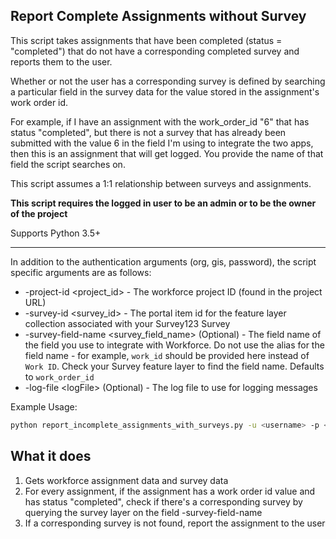 ## Report Complete Assignments without Survey

This script takes assignments that have been completed (status = "completed") that do not have a corresponding completed survey and reports them to the user. 

Whether or not the user has a corresponding survey is defined by searching a particular field in the survey data for the value stored in the assignment's work order id.

For example, if I have an assignment with the work_order_id "6" that has status "completed", but there is not a survey that has already been submitted with the value 6 in the field I'm using to integrate the two apps, then this is an assignment that will get logged. You provide the name of that field the script searches on.

This script assumes a 1:1 relationship between surveys and assignments.

**This script requires the logged in user to be an admin or to be the owner of the project**

Supports Python 3.5+

----

In addition to the authentication arguments (org, gis, password), the script specific arguments are as follows:

- -project-id \<project_id\> - The workforce project ID (found in the project URL)
- -survey-id \<survey_id\> - The portal item id for the feature layer collection associated with your Survey123 Survey
- -survey-field-name \<survey_field_name\> (Optional) - The field name of the field you use to integrate with Workforce. Do not use the alias for the field name - for example, `work_id` should be provided here instead of `Work ID`. Check your Survey feature layer to find the field name. Defaults to `work_order_id`
- -log-file \<logFile\> (Optional) - The log file to use for logging messages

Example Usage:
```bash
python report_incomplete_assignments_with_surveys.py -u <username> -p <password> -org https://arcgis.com -project-id faec0353ffe441e8ac5ef191083a3b58 -survey-id bc9033ba8f4c46b3ae7df0a7fd10b771 -survey-field-name work_order_id --close-assignments
```

## What it does

 1. Gets workforce assignment data and survey data
 2. For every assignment, if the assignment has a work order id value and has status "completed", check if there's a corresponding survey by querying the survey layer on the field -survey-field-name
 3. If a corresponding survey is not found, report the assignment to the user
